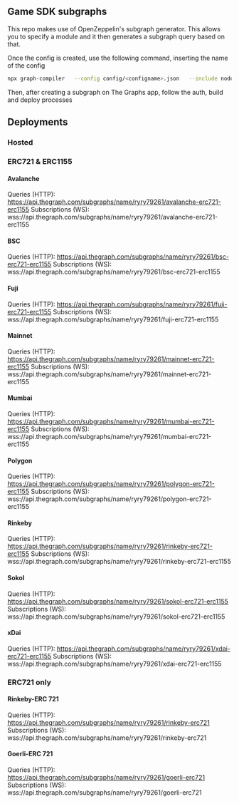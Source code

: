 ## Game SDK subgraphs

This repo makes use of OpenZeppelin's subgraph generator. This allows you to specify a module and it then generates a subgraph query based on that.

Once the config is created, use the following command, inserting the name of the config

```bash
npx graph-compiler   --config config/<configname>.json   --include node_modules/@openzeppelin/subgraphs/src/datasources   --export-schema   --export-subgraph
```

Then, after creating a subgraph on The Graphs app, follow the auth, build and deploy processes 



## Deployments

### Hosted

### ERC721 & ERC1155

#### Avalanche 

Queries (HTTP):     https://api.thegraph.com/subgraphs/name/ryry79261/avalanche-erc721-erc1155
Subscriptions (WS): wss://api.thegraph.com/subgraphs/name/ryry79261/avalanche-erc721-erc1155

#### BSC

Queries (HTTP):     https://api.thegraph.com/subgraphs/name/ryry79261/bsc-erc721-erc1155
Subscriptions (WS): wss://api.thegraph.com/subgraphs/name/ryry79261/bsc-erc721-erc1155

#### Fuji

Queries (HTTP):     https://api.thegraph.com/subgraphs/name/ryry79261/fuji-erc721-erc1155
Subscriptions (WS): wss://api.thegraph.com/subgraphs/name/ryry79261/fuji-erc721-erc1155

#### Mainnet

Queries (HTTP):     https://api.thegraph.com/subgraphs/name/ryry79261/mainnet-erc721-erc1155
Subscriptions (WS): wss://api.thegraph.com/subgraphs/name/ryry79261/mainnet-erc721-erc1155

#### Mumbai

Queries (HTTP):     https://api.thegraph.com/subgraphs/name/ryry79261/mumbai-erc721-erc1155
Subscriptions (WS): wss://api.thegraph.com/subgraphs/name/ryry79261/mumbai-erc721-erc1155

#### Polygon

Queries (HTTP):     https://api.thegraph.com/subgraphs/name/ryry79261/polygon-erc721-erc1155
Subscriptions (WS): wss://api.thegraph.com/subgraphs/name/ryry79261/polygon-erc721-erc1155

#### Rinkeby

Queries (HTTP):     https://api.thegraph.com/subgraphs/name/ryry79261/rinkeby-erc721-erc1155
Subscriptions (WS): wss://api.thegraph.com/subgraphs/name/ryry79261/rinkeby-erc721-erc1155

#### Sokol

Queries (HTTP):     https://api.thegraph.com/subgraphs/name/ryry79261/sokol-erc721-erc1155
Subscriptions (WS): wss://api.thegraph.com/subgraphs/name/ryry79261/sokol-erc721-erc1155

#### xDai

Queries (HTTP):     https://api.thegraph.com/subgraphs/name/ryry79261/xdai-erc721-erc1155
Subscriptions (WS): wss://api.thegraph.com/subgraphs/name/ryry79261/xdai-erc721-erc1155

### ERC721 only

#### Rinkeby-ERC 721

Queries (HTTP):     https://api.thegraph.com/subgraphs/name/ryry79261/rinkeby-erc721
Subscriptions (WS): wss://api.thegraph.com/subgraphs/name/ryry79261/rinkeby-erc721

#### Goerli-ERC 721

Queries (HTTP):     https://api.thegraph.com/subgraphs/name/ryry79261/goerli-erc721
Subscriptions (WS): wss://api.thegraph.com/subgraphs/name/ryry79261/goerli-erc721

